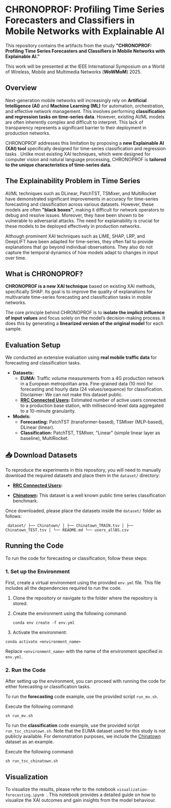 # CHRONOPROF: Profiling Time Series Forecasters and Classifiers in Mobile Networks with Explainable AI

This repository contains the artifacts from the study **"CHRONOPROF: Profiling Time Series Forecasters and Classifiers in Mobile Networks with Explainable AI."**

This work will be presented at the IEEE International Symposium on a World of Wireless, Mobile and Multimedia Networks (**WoWMoM**) 2025.

## Overview

Next-generation mobile networks will increasingly rely on **Artificial Intelligence (AI)** and **Machine Learning (ML)** for automation, orchestration, and effective network management. This involves performing **classification and regression tasks on time-series data**. However, existing AI/ML models are often inherently complex and difficult to interpret. This lack of transparency represents a significant barrier to their deployment in production networks.

CHRONOPROF addresses this limitation by proposing a **new Explainable AI (XAI) tool** specifically designed for time-series classification and regression tasks . Unlike most existing XAI techniques, which were designed for computer vision and natural language processing, CHRONOPROF is **tailored to the unique characteristics of time-series data**.

## The Explainability Problem in Time Series

AI/ML techniques such as DLinear, PatchTST, TSMixer, and MultiRocket have demonstrated significant improvements in accuracy for time-series forecasting and classification across various datasets. However, these models are often **"black boxes"**, making it difficult for network operators to debug and resolve issues. Moreover, they have been shown to be vulnerable to adversarial attacks. The need for explainability is crucial for these models to be deployed effectively in production networks.

Although prominent XAI techniques such as LIME, SHAP, LRP, and DeepLIFT have been adapted for time-series, they often fail to provide explanations that go beyond individual observations. They also do not capture the temporal dynamics of how models adapt to changes in input over time.

## What is CHRONOPROF?

**CHRONOPROF is a new XAI technique** based on existing XAI methods, specifically SHAP. Its goal is to improve the quality of explanations for multivariate time-series forecasting and classification tasks in mobile networks.

The core principle behind CHRONOPROF is to **isolate the implicit influence of input values** and focus solely on the model’s decision-making process. It does this by generating a **linearized version of the original model** for each sample.

## Evaluation Setup 
We conducted an extensive evaluation using **real mobile traffic data** for forecasting and classification tasks.

*   **Datasets:**
    *   **EUMA:** Traffic volume measurements from a 4G production network in a European metropolitan area. Fine-grained data (10 min) for forecasting and hourly data (24 values/sequence) for classification. Disclaimer: We can not make this dataset public. 
    *   **[RRC Connected Users](https://git2.networks.imdea.org/wng/madrid-lte-dataset):** Estimated number of active users connected to a production base station, with millisecond-level data aggregated to a 10-minute granularity.
*   **Models:**
    *   **Forecasting:** PatchTST (transformer-based), TSMixer (MLP-based), DLinear (linear).
    *   **Classification:** PatchTST, TSMixer, "Linear" (simple linear layer as baseline), MultiRocket.

## 📥 Download Datasets

To reproduce the experiments in this repository, you will need to manually download the required datasets and place them in the `dataset/` directory:

- **[RRC Connected Users](https://git2.networks.imdea.org/wng/madrid-lte-dataset):** 

- **[Chinatown](https://github.com/iwuqing/Time-Series-Classification-based-on-KNN/tree/master/data/Chinatown):** This dataset is a well known public time series classification benchmark.

Once downloaded, please place the datasets inside the `dataset/` folder as follows:

<pre><code> dataset/ ├── Chinatown/ │ ├── Chinatown_TRAIN.tsv │ ├── Chinatown_TEST.tsv │ └── README.md └── users_allBS.csv </code></pre>


## Running the Code

To run the code for forecasting or classification, follow these steps:

### 1. Set up the Environment

First, create a virtual environment using the provided `env.yml` file. This file includes all the dependencies required to run the code.

1. Clone the repository or navigate to the folder where the repository is stored.
2. Create the environment using the following command:

   ```
   conda env create -f env.yml
   ```

3. Activate the environment:

```
conda activate <environment_name>
```
Replace ```<environment_name>``` with the name of the environment specified in ```env.yml```.

### 2. Run the Code
After setting up the environment, you can proceed with running the code for either forecasting or classification tasks.

To run the **forecasting** code example, use the provided script ```run_mv.sh```.

Execute the following command:

   ```
   sh run_mv.sh
   ```

To run the **classification** code example, use the provided script ```run_tsc_chinatown.sh```. Note that the EUMA dataset used for this study is not publicly available. For demonstration purposes, we include the [Chinatown](https://github.com/iwuqing/Time-Series-Classification-based-on-KNN/tree/master/data/Chinatown) dataset as an example.

Execute the following command:

   ```
   sh run_tsc_chinatown.sh
   ```

## Visualization

To visualize the results, please refer to the notebook ```visualization-forecasting.ipynb ```. This notebook provides a detailed guide on how to visualize the XAI outcomes and gain insights from the model behaviour.



